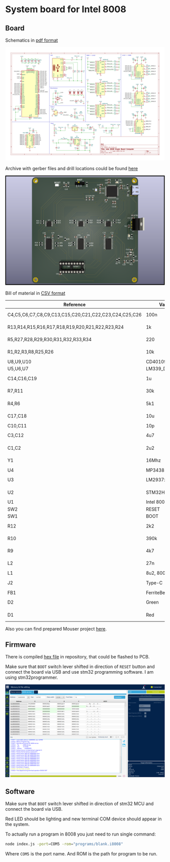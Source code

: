# System board for Intel 8008

## Board

Schematics in [pdf format](./pcb/schematic.pdf)

![schematic](./images/schematic.svg)

Archive with gerber files and drill locations could be found [here](./pcb/manufacturing/manufacturing.zip)

![pcb](./images/board.png)

Bill of material in [CSV format](./pcb/i8008-sbc.csv)

|Reference                                            |Value            |Qty|Mouser Part Number  |
|-----------------------------------------------------|-----------------|---|--------------------|
|C4,C5,C6,C7,C8,C9,C13,C15,C20,C21,C22,C23,C24,C25,C26|100n             |15 |187-CL21B104KACNFNC |
|R13,R14,R15,R16,R17,R18,R19,R20,R21,R22,R23,R24      |1k               |12 |603-RT0805FRE071KL  |
|R5,R27,R28,R29,R30,R31,R32,R33,R34                   |220              |9  |603-RT0805FRE10220RL|
|R1,R2,R3,R8,R25,R26                                  |10k              |6  |603-RT0805FRE1310KL |
|U8,U9,U10                                            |CD40109B         |3  |595-CD40109BNSR     |
|U5,U6,U7                                             |LM339_DIP        |3  |595-LM339APWR       |
|C14,C16,C19                                          |1u               |3  |187-CL21B105KOFNNNE |
|R7,R11                                               |30k              |2  |603-RT0805FRE0730KL |
|R4,R6                                                |5k1              |2  |603-RT0805FRE075K1L |
|C17,C18                                              |10u              |2  |810-C2012JB1C106M08C|
|C10,C11                                              |10p              |2  |710-885012007010    |
|C3,C12                                               |4u7              |2  |810-C2012X5R1C475M0B|
|C1,C2                                                |2u2              |2  |187-CL21A225KAFNNNG |
|Y1                                                   |16Mhz            |1  |520-160-10-36CKM-TR3|
|U4                                                   |MP3438           |1  |946-MP3438GTL-P     |
|U3                                                   |LM2937xT         |1  |926-LM2937ET-3.3NOPB|
|U2                                                   |STM32H7A3RGTx    |1  |511-STM32H7A3RGT6   |
|U1                                                   |Intel 8008       |1  |571-1-2199298-5     |
|SW2                                                  |RESET            |1  |667-EVP-AWED4A      |
|SW1                                                  |BOOT             |1  |113-SS3PMVT/R    |
|R12                                                  |2k2              |1  |603-RT0805FRE072K2L |
|R10                                                  |390k             |1  |603-RT0805FRE07390KL|
|R9                                                   |4k7              |1  |603-RT0805FRE074K7L |
|L2                                                   |27n              |1  |652-CE201210-27NJ   |
|L1                                                   |8u2, 800mA       |1  |652-SRR1280-8R2Y    |
|J2                                                   |Type-C           |1  |656-DX07S016JA1R1500|
|FB1                                                  |FerriteBead_Small|1  |652-MH2029-101Y     |
|D2                                                   |Green            |1  |710-150080VS75000   |
|D1                                                   |Red              |1  |710-150080RS75000   |

Also you can find prepared Mouser project [here](https://www.mouser.com/ProjectManager/ProjectDetail.aspx?AccessID=507c82b5f1).

## Firmware

There is compiled [hex file](./firmware/bin/i8008-sbc.hex) in repository, that could be flashed to PCB.

Make sure that `BOOT` switch lever shifted in direction of `RESET` button and connect the board via USB and use stm32 programming software. I am using stm32programmer.

![programming](./images/programmer.png)

## Software

Make sure that `BOOT` switch lever shifted in direction of stm32 MCU and connect the board via USB.

Red LED should be lighting and new terminal COM device should appear in the system.

To actually run a program in 8008 you just need to run single command:
```sh
node index.js -port=COM5 -rom="programs/blank.i8008"
```

Where `COM5` is the port name. And ROM is the path for program to be run.
